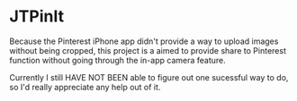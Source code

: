 JTPinIt
=======

Because the Pinterest iPhone app didn't provide a way to upload images without being cropped, 
this project is a aimed to provide share to Pinterest function without going through the in-app camera feature.

Currently I still HAVE NOT BEEN able to figure out one sucessful way to do, so I'd really appreciate any help out of it.

